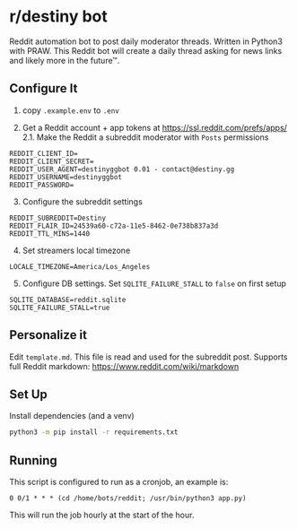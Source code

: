 # r/destiny bot

Reddit automation bot to post daily moderator threads. Written in Python3 with PRAW. This Reddit bot will create a daily thread asking for news links and likely more in the future™.

## Configure It

1. copy `.example.env` to `.env`

2. Get a Reddit account + app tokens at https://ssl.reddit.com/prefs/apps/
2.1. Make the Reddit a subreddit moderator with `Posts` permissions
```
REDDIT_CLIENT_ID=
REDDIT_CLIENT_SECRET=
REDDIT_USER_AGENT=destinyggbot 0.01 - contact@destiny.gg
REDDIT_USERNAME=destinyggbot
REDDIT_PASSWORD=
```
3. Configure the subreddit settings
```
REDDIT_SUBREDDIT=Destiny
REDDIT_FLAIR_ID=24539a60-c72a-11e5-8462-0e738b837a3d
REDDIT_TTL_MINS=1440
```
4. Set streamers local timezone
```
LOCALE_TIMEZONE=America/Los_Angeles
```
5. Configure DB settings. Set `SQLITE_FAILURE_STALL` to `false` on first setup
```
SQLITE_DATABASE=reddit.sqlite
SQLITE_FAILURE_STALL=true
```
## Personalize it

Edit `template.md`. This file is read and used for the subreddit post. Supports full Reddit markdown: https://www.reddit.com/wiki/markdown

## Set Up

Install dependencies (and a venv)
```Bash
python3 -m pip install -r requirements.txt
```

## Running

This script is configured to run as a cronjob, an example is:

```
0 0/1 * * * (cd /home/bots/reddit; /usr/bin/python3 app.py)
```

This will run the job hourly at the start of the hour.